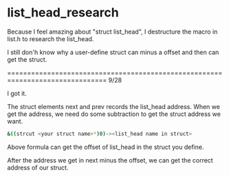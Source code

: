 # list_head_research

Because I feel amazing about "struct list_head", I destructure the macro in list.h to research the list_head.

I still don'h know why a user-define struct can minus a offset and then can get the struct.



===============================================================================
9/28

I got it.

The struct elements next and prev records the list_head address.
When we get the address, we need do some subtraction to get the struct address we want.

```sh
&((strcut <your struct name>*)0)-><list_head name in struct>
```

Above formula can get the offset of list_head in the struct you define.

After the address we get in next minus the offset, we can get the correct address of our struct.
